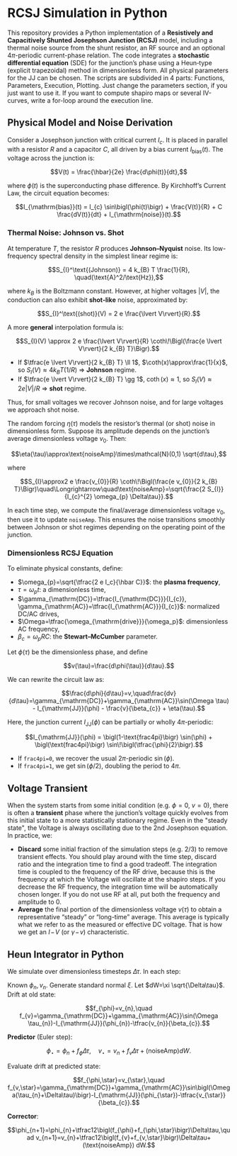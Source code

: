 # RCSJ Simulation in Python

This repository provides a Python implementation of a **Resistively and Capacitively Shunted Josephson Junction (RCSJ)** model, including a thermal noise source from the shunt resistor, an RF source and an optional $4\pi$-periodic current-phase relation. The code integrates a **stochastic differential equation** (SDE) for the junction’s phase using a Heun‐type (explicit trapezoidal) method in dimensionless form. All  physical parameters for the JJ can be chosen. The scripts are subdivided in 4 parts: Functions, Parameters, Execution, Plotting. Just change the parameters section, if you just want to use it. If you want to compute shapiro maps or several IV-curves, write a for-loop around the execution line.

## Physical Model and Noise Derivation

Consider a Josephson junction with critical current $I_{c}$. It is placed in parallel with a resistor $R$ and a capacitor $C$, all driven by a bias current $I_{\mathrm{bias}}(t)$. The voltage across the junction is:

$$V(t) = \frac{\hbar}{2e} \frac{d\phi(t)}{dt},$$

where $\phi(t)$ is the superconducting phase difference. By Kirchhoff’s Current Law, the circuit equation becomes:

$$I_{\mathrm{bias}}(t) = I_{c} \sin\bigl(\phi(t)\bigr) + \frac{V(t)}{R} + C \frac{dV(t)}{dt} + I_{\mathrm{noise}}(t).$$

### Thermal Noise: Johnson vs. Shot

At temperature $T$, the resistor $R$ produces **Johnson–Nyquist** noise. Its low-frequency spectral density in the simplest linear regime is:

$$S_{I}^\text{(Johnson)} = 4 k_{B} T  \frac{1}{R}, \quad(\text{A}^2/\text{Hz}),$$

where $k_B$ is the Boltzmann constant. However, at higher voltages $\lvert V\rvert$, the conduction can also exhibit **shot‐like** noise, approximated by:

$$S_{I}^\text{(shot)}(V) = 2 e \frac{\lvert V\rvert}{R}.$$

A more **general** interpolation formula is:

$$S_{I}(V) \approx 2 e \frac{\lvert V\rvert}{R} \coth\!\Bigl(\frac{e \lvert V\rvert}{2 k_{B} T}\Bigr).$$

- If $\tfrac{e \lvert V\rvert}{2 k_{B} T} \ll 1$, $\coth(x)\approx\frac{1}{x}$, so $S_{I}(V)\approx 4 k_B T (1/R)$ => **Johnson** regime.
- If $\tfrac{e \lvert V\rvert}{2 k_{B} T} \gg 1$, $\coth(x)\approx 1$, so $S_{I}(V)\approx 2 e \lvert V\rvert/R$ => **shot** regime.

Thus, for small voltages we recover Johnson noise, and for large voltages we approach shot noise.

The random forcing $\eta(\tau)$ models the resistor’s thermal (or shot) noise in dimensionless form. Suppose its amplitude depends on the junction’s average dimensionless voltage $v_{0}$. Then:

$$\eta(\tau)\approx\text{noiseAmp}\times\mathcal{N}(0,1) \sqrt{d\tau},$$

where

$$S_{I}\approx2 e \frac{v_{0}}{R} \coth\!\Bigl(\frac{e v_{0}}{2 k_{B} T}\Bigr)\quad\Longrightarrow\quad\text{noiseAmp}=\sqrt{\frac{2 S_{I}}{I_{c}^{2} \omega_{p} \Delta\tau}}.$$

In each time step, we compute the final/average dimensionless voltage $v_{0}$, then use it to update `noiseAmp`. This ensures the noise transitions smoothly between Johnson or shot regimes depending on the operating point of the junction.

### Dimensionless RCSJ Equation

To eliminate physical constants, define:

- $\omega_{p}=\sqrt{\tfrac{2 e I_c}{\hbar C}}$: the **plasma frequency**,
- $\tau=\omega_{p} t$: a dimensionless time,
- $\gamma_{\mathrm{DC}}=\tfrac{I_{\mathrm{DC}}}{I_{c}},  \gamma_{\mathrm{AC}}=\tfrac{I_{\mathrm{AC}}}{I_{c}}$: normalized DC/AC drives,
- $\Omega=\tfrac{\omega_{\mathrm{drive}}}{\omega_p}$: dimensionless AC frequency,
- $\beta_{c} = \omega_{p} R C$: the **Stewart–McCumber** parameter.

Let $\phi(\tau)$ be the dimensionless phase, and define

$$v(\tau)=\frac{d\phi(\tau)}{d\tau}.$$

We can rewrite the circuit law as:

$$\frac{d\phi}{d\tau}=v,\quad\frac{dv}{d\tau}=\gamma_{\mathrm{DC}}+\gamma_{\mathrm{AC}}\sin(\Omega \tau) - I_{\mathrm{JJ}}(\phi) - \frac{v}{\beta_{c}} + \eta(\tau).$$

Here, the junction current $I_{\mathrm{JJ}}(\phi)$ can be partially or wholly $4\pi$-periodic:

$$I_{\mathrm{JJ}}(\phi) = \bigl(1-\text{frac4pi}\bigr) \sin(\phi) + \bigl(\text{frac4pi}\bigr) \sin\!\bigl(\tfrac{\phi}{2}\bigr).$$

- If `frac4pi=0`, we recover the usual $2\pi$-periodic $\sin(\phi)$.
- If `frac4pi=1`, we get $\sin(\phi/2)$, doubling the period to $4\pi$.

## Voltage Transient

When the system starts from some initial condition (e.g. $\phi=0$, $v=0$), there is often a **transient** phase where the junction’s voltage quickly evolves from this initial state to a more statistically stationary regime. Even in the "steady state", the Voltage is always oscillating due to the 2nd Josephson equation. In practice, we:

- **Discard** some initial fraction of the simulation steps (e.g. 2/3) to remove transient effects. You should play around with the time step, discard ratio and the integration time to find a good tradeoff. The integration time is coupled to the frequency of the RF drive, because this is the frequency at which the Voltage will oscillate at the shapiro steps. If you decrease the RF frequency, the integration time will be automatically chosen longer. If you do not use RF at all, put both the frequency and amplitude to 0.
- **Average** the final portion of the dimensionless voltage $v(\tau)$ to obtain a representative “steady” or “long-time” average. This average is typically what we refer to as the measured or effective DC voltage. That is how we get an $I\!-\!V$ (or $\gamma\!-\!v$) characteristic.

## Heun Integrator in Python

We simulate over dimensionless timesteps $\Delta\tau$. In each step:

Known $\phi_{n},v_{n}$. Generate standard normal $\xi$. Let $dW=\xi \sqrt{\Delta\tau}$.
Drift at old state:

   $$f_{\phi}=v_{n},\quad f_{v}=\gamma_{\mathrm{DC}}+\gamma_{\mathrm{AC}}\sin(\Omega \tau_{n})-I_{\mathrm{JJ}}(\phi_{n})-\tfrac{v_{n}}{\beta_{c}}.$$

**Predictor** (Euler step):
   
   $$\phi_{\star}=\phi_{n}+f_{\phi} \Delta\tau,\quad v_{\star}=v_{n}+f_{v} \Delta\tau+(\text{noiseAmp}) dW.$$

Evaluate drift at predicted state:

   $$f_{\phi,\star}=v_{\star},\quad f_{v,\star}=\gamma_{\mathrm{DC}}+\gamma_{\mathrm{AC}}\sin\bigl(\Omega(\tau_{n}+\Delta\tau)\bigr)-I_{\mathrm{JJ}}(\phi_{\star})-\tfrac{v_{\star}}{\beta_{c}}.$$

 **Corrector**:

   $$\phi_{n+1}=\phi_{n}+\tfrac12\bigl(f_{\phi}+f_{\phi,\star}\bigr)\Delta\tau,\quad v_{n+1}=v_{n}+\tfrac12\bigl(f_{v}+f_{v,\star}\bigr)\Delta\tau+(\text{noiseAmp}) dW.$$


